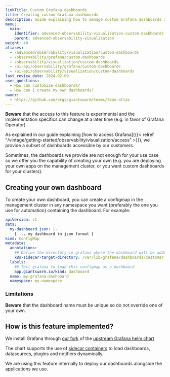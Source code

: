 ```yaml
---
linkTitle: Custom Grafana dashboards
title: Creating custom Grafana dashboards
description: Guide explaining how to manage custom Grafana dashboards in our management cluster Grafana.
menu:
  main:
    identifier: advanced-observability-visualization-custom-dashboards
    parent: advanced-observability-visualization
weight: 40
aliases:
  - /advanced/observability/visualization/custom-dashboards
  - /observability/grafana/custom-dashboards
  - /observability/visualization/custom-dashboards
  - /ui-api/observability/grafana/custom-dashboards
  - /ui-api/observability/visualization/custom-dashboards
last_review_date: 2024-02-09
user_questions:
  - How can customize dashboards?
  - How can I create my own dashboards?
owner:
  - https://github.com/orgs/giantswarm/teams/team-atlas
---
```


__Beware__ that the access to this feature is experimental and the implementation specifics can change at a later time (e.g. in favor of Grafana Operator)

As explained in our guide explaining [how to access Grafana]({{< relref "/vintage/getting-started/observability/visualization/access" >}}), we provide a subset of dashboards accessible by our customers.

Sometimes, the dashboards we provide are not enough for your use case so we offer you the capability of creating your own (e.g. you are deploying your own apps on the management cluster, or you want custom dashboards for your clusters).

## Creating your own dashboard

To create your own dashboard, you can create a configmap in the management cluster in any namespace you want (preferably the one you use for automation) containing the dashboard. For example:

```yaml
apiVersion: v1
data:
  my-dashboard.json: |-
    { ... my dashboard in json format }
kind: ConfigMap
metadata:
  annotations:
    ## Define the directory in grafana where the dashboard will be added to the grafana container
    k8s-sidecar-target-directory: /var/lib/grafana/dashboards/customer
  labels:
    ## Tell grafana to load this configmap as a dashboard
    app.giantswarm.io/kind: dashboard
  name: my-grafana-dashboard
  namespace: my-namespace
```

### Limitations

__Beware__ that the dashboard name must be unique so do not override one of your own.

## How is this feature implemented?

We install Grafana through [our fork](https://github.com/giantswarm/grafana-app) of the [upstream Grafana helm chart](https://github.com/grafana/helm-charts/tree/main/charts/grafana)

The chart supports the use of [sidecar containers](https://github.com/grafana/helm-charts/blob/dcc1c7d1b830259c4d208fcddb6fd8ec7e56682f/charts/grafana/values.yaml#L740) to load dashboards, datasources, plugins and notifiers dynamically.

We are using this feature internally to deploy our dashboards alongside the applications we use.
